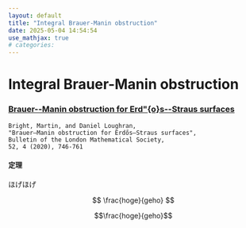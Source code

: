 ```yaml
---
layout: default
title: "Integral Brauer-Manin obstruction"
date: 2025-05-04 14:54:54
use_mathjax: true
# categories:
---
```


# Integral Brauer-Manin obstruction

### [Brauer--Manin obstruction for Erd\"{o}s--Straus surfaces](https://doi.org/10.1112/blms.12374)
```
Bright, Martin, and Daniel Loughran, 
"Brauer–Manin obstruction for Erdős–Straus surfaces",
Bulletin of the London Mathematical Society,
52, 4 (2020), 746-761
```

#### 定理
ほげほげ

$$
\frac{hoge}{geho}
$$

```math
\frac{hoge}{geho}
```
